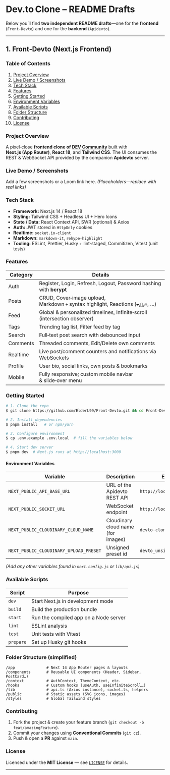 # Dev.to Clone – README Drafts

Below you’ll find **two independent README drafts**—one for the **frontend** (`Front-Devto`) and one for the **backend** (`Apidevto`).

---

## 1. Front‑Devto (Next.js Frontend)

### Table of Contents

1. [Project Overview](#project-overview)
2. [Live Demo / Screenshots](#live-demo--screenshots)
3. [Tech Stack](#tech-stack)
4. [Features](#features)
5. [Getting Started](#getting-started)
6. [Environment Variables](#environment-variables)
7. [Available Scripts](#available-scripts)
8. [Folder Structure](#folder-structure)
9. [Contributing](#contributing)
10. [License](#license)

### Project Overview

A pixel‑close **frontend clone of [DEV Community](https://dev.to/)** built with **Next.js (App Router)**, **React 18**, and **Tailwind CSS**.  The UI consumes the REST & WebSocket API provided by the companion **Apidevto** server.

### Live Demo / Screenshots

Add a few screenshots or a Loom link here. *(Placeholders—replace with real links)*

### Tech Stack

* **Framework:** Next.js 14 / React 18
* **Styling:** Tailwind CSS + Headless UI + Hero Icons
* **State / Data:** React Context API, SWR (optional) & Axios
* **Auth:** JWT stored in `HttpOnly` cookies
* **Realtime:** `socket.io‑client`
* **Markdown:** `markdown-it`, `rehype-highlight`
* **Tooling:** ESLint, Prettier, Husky + lint‑staged, Commitizen, Vitest (unit tests)

### Features

| Category | Details                                                                              |
| -------- | ------------------------------------------------------------------------------------ |
| Auth     | Register, Login, Refresh, Logout, Password hashing with **bcrypt**                   |
| Posts    | CRUD, Cover‑image upload, Markdown + syntax highlight, Reactions (`❤️`,`🥳`,`🔥`, …) |
| Feed     | Global & personalized timelines, Infinite‑scroll (intersection observer)             |
| Tags     | Trending tag list, Filter feed by tag                                                |
| Search   | Full‑text post search with debounced input                                           |
| Comments | Threaded comments, Edit/Delete own comments                                          |
| Realtime | Live post/comment counters and notifications via WebSockets                          |
| Profile  | User bio, social links, own posts & bookmarks                                        |
| Mobile   | Fully responsive; custom mobile navbar & slide‑over menu                             |

### Getting Started

```bash
# 1. Clone the repo
$ git clone https://github.com/ElderL99/Front-Devto.git && cd Front-Devto

# 2. Install dependencies
$ pnpm install   # or npm/yarn

# 3. Configure environment
$ cp .env.example .env.local  # fill the variables below

# 4. Start dev server
$ pnpm dev  # Next.js runs at http://localhost:3000
```

#### Environment Variables

| Variable                               | Description                        | Example                     |
| -------------------------------------- | ---------------------------------- | --------------------------- |
| `NEXT_PUBLIC_API_BASE_URL`             | URL of the Apidevto REST API       | `http://localhost:5000/api` |
| `NEXT_PUBLIC_SOCKET_URL`               | WebSocket endpoint                 | `http://localhost:5000`     |
| `NEXT_PUBLIC_CLOUDINARY_CLOUD_NAME`    | Cloudinary cloud name (for images) | `devto-clone`               |
| `NEXT_PUBLIC_CLOUDINARY_UPLOAD_PRESET` | Unsigned preset id                 | `devto_unsigned`            |

*(Add any other variables found in `next.config.js` or `lib/api.js`)*

### Available Scripts

| Script    | Purpose                               |
| --------- | ------------------------------------- |
| `dev`     | Start Next.js in development mode     |
| `build`   | Build the production bundle           |
| `start`   | Run the compiled app on a Node server |
| `lint`    | ESLint analysis                       |
| `test`    | Unit tests with Vitest                |
| `prepare` | Set up Husky git hooks                |

### Folder Structure (simplified)

```
/app              # Next 14 App Router pages & layouts
/components       # Reusable UI components (Header, Sidebar, PostCard…)
/context          # AuthContext, ThemeContext, etc.
/hooks            # Custom hooks (useAuth, useInfiniteScroll…)
/lib              # api.ts (Axios instance), socket.ts, helpers
/public           # Static assets (SVG icons, images)
/styles           # Global Tailwind styles
```

### Contributing

1. Fork the project & create your feature branch (`git checkout -b feat/amazingFeature`).
2. Commit your changes using **Conventional Commits** (`git cz`).
3. Push & open a **PR** against `main`.

### License

Licensed under the **MIT License** — see [`LICENSE`](LICENSE) for details.

---

